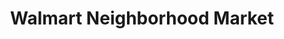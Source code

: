 ---
title: "Walmart Neighborhood Market"
url: /prairieville/walmart-neighborhood-market-highway-42/
shop: supermarket
---